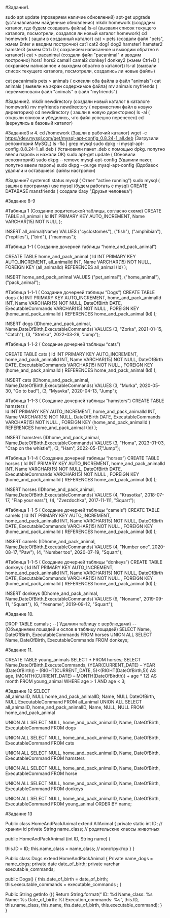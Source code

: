 #Задание1. 

sudo apt update (проверяем наличие обновлений)
apt-get upgrade (устанавливаем найденные обновления) 
mkdir homework (создадим каталог, где будем создавать файлы)
ls-al (вызвали список текущего каталога, посмотрели, создался ли новый каталог homework)
cd homework ( зашли в созданный каталог) 
cat > pets (создали файл "pets", жмем Enter и вводим построчно)
	cat1
	cat2
	dog1
	dog2
	hamster1
	hamster2
	hamster3
(жмем Ctrl+D ( сохраняем написанное и выходим обратно в каталог))
cat > pacanimal (создали файл "pacanimal" и вводим построчно)
	hors1
	hors2
	camal1
	camal2
	donkey1
	donkey2
(жмем Ctrl+D ( сохраняем написанное и выходим обратно в каталог))
ls-al (вызвали список текущего каталога, посмотрели, создались ли новые файлы)

cat pacanimals pets > animals ( склеили оба файла в файл "animals")
cat animals ( вывели на экран содержимое файла)
mv animals myfriends ( переименовали файл "animals" в файл "myfriends")

#Задание2. 
mkdir newdirectory (создали новый каталог в каталоге homework) 
mv myfriends newdirectory ( переместили файл в новую директорию)
cd newdirectory ( зашли в новую директорию) 
ls -al ( открыли список и убедились, что файл успешно перенесен) 
cd  (вернулись в базовый каталог)

#Задание3 и 4.
cd /homework (Зашли в рабочий каталог)
wget -c https://dev.mysql.com/get/mysql-apt-config_0.8.24-1_all.deb (Загрузили репозиторий MySQL)
ls -fla | grep mysql
sudo dpkg -i mysql-apt-config_0.8.24-1_all.deb ( Установили пакет .deb с помощью dpkg. 
					попутно ввели пароль и нажали ОК)
sudo apt-get update ( Обновили репозиторий)
sudo dkpg --remove mysql-apt-config (Удалили пакет, попутно ввели пароль)
sudo dkpg --purge mysql-apt-config (Вдобавок удалили и оставшиеся файлы настройки)

#Задание7
systemctl status mysql ( Ответ "active running")
sudo mysql ( зашли в программу) 
use mysql (будем работать с mysql)
CREATE DATABASE mansfriends  ( создали базу "Друзья человека")

#Задание 8-9

#Таблица 1 (Создание родительской таблицы, согласно схеме) 
CREATE TABLE all_animal
(
Id INT PRIMARY KEY AUTO_INCREMENT,
Name  VARCHAR(15) NOT NULL
);

INSERT all_animal(Name) 
VALUES ("cyclostomes"),
("fish"), 
("amphibian"),
("reptiles"),
("bird"),
("mammas");

#Таблица 1-1 ( Создание дочерней таблицы “home_and_pack_animal”)

CREATE TABLE home_and_pack_animal  ( 
Id INT PRIMARY KEY AUTO_INCREMENT,
all_animalId INT,
Name VARCHAR(15) NOT NULL,
FOREIGN KEY (all_animalId) REFERENCES all_animal (Id)
);

INSERT home_and_pack_animal 
VALUES
("pet_animal"),
("home_animal"),
("pack_animal");

#Таблица 1-1-1 ( Создание дочерней таблицы “Dogs”)
CREATE TABLE dogs ( 
Id INT PRIMARY KEY AUTO_INCREMENT,
home_and_pack_animalId INT,
Name VARCHAR(15) NOT NULL,
DateOfBirth DATE,
ExecutableCommands VARCHAR(15) NOT NULL ,
FOREIGN KEY (home_and_pack_animalId ) REFERENCES home_and_pack_animal (Id)
);

INSERT dogs (IDhome_and_pack_animal, Name,DateOfBirth,ExecutableCommands) 
VALUES
(3, "Zorka", 2021-01-15, "Catch"),
(3, "Strelka", 2022-03-29, "Jump");

#Таблица 1-1-2 ( Создание дочерней таблицы “cats”)

CREATE TABLE cats (
Id INT PRIMARY KEY AUTO_INCREMENT,
home_and_pack_animalId INT,
Name VARCHAR(15) NOT NULL,
DateOfBirth DATE,
ExecutableCommands VARCHAR(15) NOT NULL ,
FOREIGN KEY (home_and_pack_animalId ) REFERENCES home_and_pack_animal (Id)
);

INSERT cats (IDhome_and_pack_animal, Name,DateOfBirth,ExecutableCommands) 
VALUES
(3, "Murka", 2020-05-30, "Go to bad"),
(3, "Myavka", 2020-04-13, "Jump");

#Таблица 1-1-3 ( Создание дочерней таблицы “hamsters”)
CREATE TABLE hamsters (  
Id INT PRIMARY KEY AUTO_INCREMENT,
home_and_pack_animalId INT,
Name VARCHAR(15) NOT NULL,
DateOfBirth DATE,
ExecutableCommands VARCHAR(15) NOT NULL ,
FOREIGN KEY (home_and_pack_animalId ) REFERENCES home_and_pack_animal (Id)
);

INSERT  hamsters (IDhome_and_pack_animal, Name,DateOfBirth,ExecutableCommands)
VALUES
(3, "Homa", 2023-01-03, "Crap on the whistle"),
(3, "Ham", 2022-05-17,"Jump");

#Таблица 1-1-4 ( Создание дочерней таблицы “horses”)
CREATE TABLE horses (
 Id INT PRIMARY KEY AUTO_INCREMENT,
home_and_pack_animalId INT,
Name VARCHAR(15) NOT NULL,
DateOfBirth DATE,
ExecutableCommands VARCHAR(15) NOT NULL ,
FOREIGN KEY (home_and_pack_animalId ) REFERENCES home_and_pack_animal (Id)
);

INSERT  horses (IDhome_and_pack_animal, Name,DateOfBirth,ExecutableCommands) 
VALUES
(4, "Krasotka", 2018-07-17, "Flap your ears"),
(4, "Zvezdochka", 2017-11-111, "Squart");

#Таблица 1-1-5 ( Создание дочерней таблицы “camels”)
CREATE TABLE camels (
 Id INT PRIMARY KEY AUTO_INCREMENT,
home_and_pack_animalId INT,
Name VARCHAR(15) NOT NULL,
DateOfBirth DATE,
ExecutableCommands VARCHAR(15) NOT NULL ,
FOREIGN KEY (home_and_pack_animalId ) REFERENCES home_and_pack_animal (Id)
);

INSERT  camels (IDhome_and_pack_animal, Name,DateOfBirth,ExecutableCommands) 
VALUES
(4, "Number one", 2020-08-17, "Paw"),
(4, "Number too", 2020-07-19, "Squart");

#Таблица 1-1-5 ( Создание дочерней таблицы “donkeys”)
CREATE TABLE donkeys (
 Id INT PRIMARY KEY AUTO_INCREMENT,
home_and_pack_animalId INT,
Name VARCHAR(15) NOT NULL,
DateOfBirth DATE,
ExecutableCommands VARCHAR(15) NOT NULL ,
FOREIGN KEY (home_and_pack_animalId ) REFERENCES home_and_pack_animal (Id)
);

INSERT donkeys (IDhome_and_pack_animal, Name,DateOfBirth,ExecutableCommands) VALUES
(6, "Noname", 2019-09-11, "Squart"),
(6, "Yesname", 2019-09-12, "Squart");

#Задание 10. 

DROP TABLE camals ; 
--( Удалили таблицу с верблюдами)
--(Объединяем лошадей и ослов в таблицу лощадей)
SELECT Name, DateOfBirth, ExecutableCommands 
FROM horses 
UNION ALL SELECT Name, DateOfBirth, ExecutableCommands 
FROM donkeys;

#Задание 11.

CREATE TABLE young_animals SELECT * FROM horses;
SELECT Name,DateOfBirth,ExecuteCommands, 
(YEAR(CURRENT_DATE) – YEAR (DateOfBirth)) – (RIGHT(CURRENT_DATE, 5)<(RIGHT(DateOfBirth,5)) 
AS age,
(MONTH(CURRENT_DATE) – MONTH(DateOfBirdth))  + age * 12)
AS month
FROM young_animal
WHERE age > 1 AND age < 3;

#Задание 12
SELECT  
all_animalID, NULL home_and_pack_animalID, Name, NULL DateOfBirth,  NULL ExecutableCommand
FROM all_animal
UNION ALL 
SELECT all_animalID, home_and_pack_animalID, Name, NULL, NULL
FROM home_and_pack_animal

UNION ALL
SELECT NULL,  home_and_pack_animalID, Name, DateOfBirth, ExecutableCommand
FROM dogs

UNION ALL
SELECT NULL,  home_and_pack_animalID, Name, DateOfBirth, ExecutableCommand
FROM cats

UNION ALL
SELECT NULL,  home_and_pack_animalID, Name, DateOfBirth, ExecutableCommand
FROM hamsters

UNION ALL
SELECT NULL,  home_and_pack_animalID, Name, DateOfBirth, ExecutableCommand
FROM horse

UNION ALL
SELECT NULL,  home_and_pack_animalID, Name, DateOfBirth, ExecutableCommand
FROM donkeys

UNION ALL
SELECT NULL,  home_and_pack_animalID, Name, DateOfBirth, ExecutableCommand
FROM young_animal
ORDER BY name;

#Задание 13

Public class HomeAndPackAnimal  extend AllAnimal {
private static int ID;  // храним id
private String name_class;  // родительские классы животных



public HomeAndPackAnimal   (int ID, String name) {  

this.ID = ID;
this.name_class = name_class;  // конструктор
}
}

Public class Dogs  extend HomeAndPackAnimal {
Private name_dogs = name_dogs;
private date date_of_birth;
private varchar executable_commands;

public Dogs() {
this.date_of_birth = date_of_birth;
this.executable_commands  = executable_commands ;
}

Public String getInfo (){
Return String.format(“ ID: %d   Name_class: %s  Name: %s  Date_of_birth: %t  Execution_commands: %s”,
this.ID, this.name_class, this.name, ths.date_of_birth, this.executable_command);
}
}


